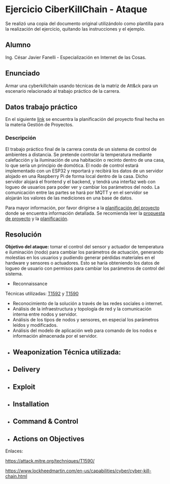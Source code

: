 # Ejercicio CiberKillChain - Ataque

Se realizó una copia del documento original utilizándolo como plantilla para la realización del ejercicio, quitando las instrucciones y el ejemplo.

## Alumno

Ing. César Javier Fanelli - Especialización en Internet de las Cosas.

## Enunciado

Armar una cyberkillchain usando técnicas de la matriz de Att&ck para un escenario relacionado al trabajo práctico de la carrera.
  
## Datos trabajo práctico

En el siguiente [link](https://github.com/javifanelli/GdP) se encuentra la planificación del proyecto final hecha en la materia Gestión de Proyectos.

### Descripción

El trabajo práctico final de la carrera consta de un sistema de control de ambientes a distancia. Se pretende controlar la temperatura mediante calefacción y la iluminación de una habitación o recinto dentro de una casa, lo que sería un principio de domótica. El nodo de control estará implementado con un ESP32 y reportará y recibirá los datos de un servidor alojado en una Raspberry Pi de forma local dentro de la casa. Dicho servidor alojará el frontend y el backend, y tendrá una interfaz web con logueo de usuarios para poder ver y cambiar los parámetros del nodo. La comunicación entre las partes se hará por MQTT y en el servidor se alojarán los valores de las mediciones en una base de datos.

Para mayor información, por favor dirigirse a la [planificación del proyecto](https://github.com/javifanelli/GdP) donde se encuentra información detallada. Se recomienda leer la [propuesta de proyecto](https://github.com/javifanelli/GdP/blob/master/Propuesta%20de%20proyecto%20(corregida).pdf) y la [planificación](https://github.com/javifanelli/GdP/blob/master/charter.pdf).

## Resolución

**Objetivo del ataque:** tomar el control del sensor y actuador de temperatura e iluminación (nodo) para cambiar los parámetros de actuación, generando molestias en los usuarios y pudiendo generar pérdidas materiales en el hardware y sensores o actuadores. Esto se haría obteniendo los datos de logueo de usuario con permisos para cambiar los parámetros de control del sistema.
  
* Reconnaissance

Técnicas utilizadas: [T1592](https://attack.mitre.org/techniques/T1592/) y [T1590](https://attack.mitre.org/techniques/T1590/)

  - Reconocimiento de la solución a través de las redes sociales o internet.
  - Análisis de la infraestructura y topología de red y la comunicación interna entre nodos y servidor.
  - Análisis de los tipos de nodos y sensores, en especial los parámetros leídos y modificados.
  - Análisis del modelo de aplicación web para comando de los nodos e información almacenada por el servidor.
  
* Weaponization
  Técnica utilizada: []()
  - 
  
* Delivery
  - 
  
* Exploit
  - 
  
* Installation  
  - 

* Command & Control
  - 
  
* Actions on Objectives
  - 


Enlaces:

https://attack.mitre.org/techniques/T1590/

https://www.lockheedmartin.com/en-us/capabilities/cyber/cyber-kill-chain.html